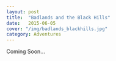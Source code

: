 ```yaml
---
layout: post
title:  "Badlands and the Black Hills"
date:   2015-06-05
cover: "/img/badlands_blackhills.jpg"
category: Adventures
---
```



Coming Soon...
